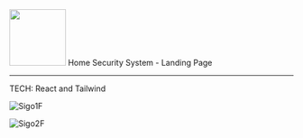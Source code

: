 <img src="https://user-images.githubusercontent.com/116014222/210394366-4e65ce08-c2a6-4d1d-bcd9-9e906196087c.png" width="100" height="100"> 
Home Security System - Landing Page 

_________________________________________________________________________________________________________________________________________________________________

TECH: React and Tailwind


![Sigo1F](https://user-images.githubusercontent.com/116014222/210396589-97aa871e-887d-4e19-9a6f-641d68012460.png)




![Sigo2F](https://user-images.githubusercontent.com/116014222/210396966-314135dc-5941-4afa-a34d-e12713b1cdea.png)
